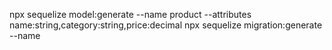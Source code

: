 npx sequelize model:generate --name product --attributes name:string,category:string,price:decimal
npx sequelize migration:generate --name <nombre-de-la-migracion>
